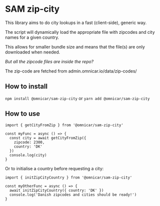 # SAM zip-city
This library aims to do city lookups in a fast (client-side), generic way.

The script will dynamically load the appropriate file with zipcodes and city names for a given country.

This allows for smaller bundle size and means that the file(s) are only downloaded when needed.

_But all the zipcode files are inside the repo?_

The zip-code are fetched from admin.omnicar.io/data/zip-codes/

## How to install
`npm install @omnicar/sam-zip-city` or `yarn add @omnicar/sam-zip-city`

## How to use
```
import { getCityFromZip } from '@omnicar/sam-zip-city'

const myFunc = async () => {
  const city = await getCityFromZip({
    zipcode: 2300,
    country: 'DK' 
  })
  console.log(city)
}
```

Or to initialise a country before requesting a city:
```
import { initZipCityCountry } from '@omnicar/sam-zip-city'

const myOtherFunc = async () => {
  await initZipCityCountry({ country: 'DK' })
  console.log('Danish zipcodes and cities should be ready!')
}
```
